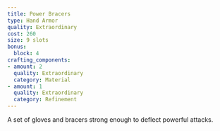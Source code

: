 ```yaml
---
title: Power Bracers
type: Hand Armor
quality: Extraordinary
cost: 260
size: 9 slots
bonus:
  block: 4
crafting_components:
- amount: 2
  quality: Extraordinary
  category: Material
- amount: 1
  quality: Extraordinary
  category: Refinement
---
```

A set of gloves and bracers strong enough to deflect powerful attacks.
